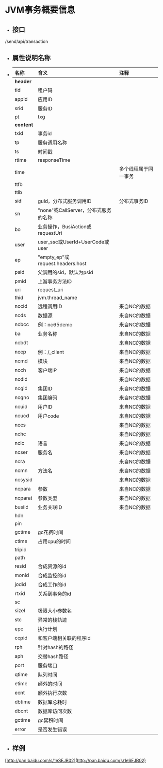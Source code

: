# JVM事务概要信息

* ## 接口

/send/api/transaction

* ## 属性说明**名称**
* | 名称 | **含义** | **注释** |
  | :--- | :--- | :--- |
  | **header** |  |  |
  | tid | 租户码 |  |
  | appid | 应用ID |  |
  | srid | 服务ID |  |
  | pt | txg |  |
  | **content** |  |  |
  | txid | 事务id |  |
  | tp | 服务调用名称 |  |
  | ts | 时间戳 |  |
  | rtime | responseTime |  |
  | time |  | 多个线程属于同一事务 |
  | ttfb |  |  |
  | ttlb |  |  |
  | sid | guid，分布式服务调用ID | 分布式事务ID |
  | sn | "none"或CallServer，分布式服务的名称 |  |
  | bo | 业务操作，BusiAction或requestUri |  |
  | user | user\_ssc或UserId+UserCode或user |  |
  | ep | "empty\_ep"或request.headers.host |  |
  | psid | 父调用的sid，默认为psid |  |
  | pmid | 上游事务方法ID |  |
  | uri | request\_uri |  |
  | thid | jvm.thread\_name |  |
  | nccid | 远程调用ID | 来自NC的数据 |
  | ncds | 数据源 | 来自NC的数据 |
  | ncbcc | 例：nc65demo | 来自NC的数据 |
  | ba | 业务名称 | 来自NC的数据 |
  | ncbdt |  | 来自NC的数据 |
  | nccp | 例：/\_client | 来自NC的数据 |
  | ncmd | 模块 | 来自NC的数据 |
  | ncch | 客户端IP | 来自NC的数据 |
  | ncdid |  | 来自NC的数据 |
  | ncgid | 集团ID | 来自NC的数据 |
  | ncgno | 集团编码 | 来自NC的数据 |
  | ncuid | 用户ID | 来自NC的数据 |
  | ncucd | 用户code | 来自NC的数据 |
  | nccs |  | 来自NC的数据 |
  | nchc |  | 来自NC的数据 |
  | nclc | 语言 | 来自NC的数据 |
  | ncser | 服务名 | 来自NC的数据 |
  | ncra |  | 来自NC的数据 |
  | ncmn | 方法名 | 来自NC的数据 |
  | ncsysid |  | 来自NC的数据 |
  | ncpara | 参数 | 来自NC的数据 |
  | ncparat | 参数类型 | 来自NC的数据 |
  | busiid | 业务关联ID | 来自NC的数据 |
  | hdn |  |  |
  | pin |  |  |
  | gctime | gc花费时间 |  |
  | ctime | 占用cpu的时间 |  |
  | tripid |  |  |
  | path |  |  |
  | resid | 合成资源的id |  |
  | monid | 合成监控的id |  |
  | jodid | 合成工作的id |  |
  | rtxid | 关系到事务的id |  |
  | sc |  |  |
  | sizel | 极限大小参数名 |  |
  | stc | 异常的栈轨迹 |  |
  | epc | 执行计划 |  |
  | ccpid | 和客户端相关联的程序id |  |
  | rph | 针对hash的路径 |  |
  | aph | 交替hash路径 |  |
  | port | 服务端口 |  |
  | qtime | 队列时间 |  |
  | etime | 额外的时间 |  |
  | ecnt | 额外执行次数 |  |
  | dbtime | 数据库总耗时 |  |
  | dbcnt | 数据库访问次数 |  |
  | gctime | gc累积时间 |  |
  | error | 是否发生错误 |  |
* ## 样例

[http://pan.baidu.com/s/1eSEJB02](http://pan.baidu.com/s/1eSEJB02)


